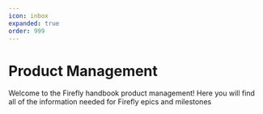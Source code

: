 ```yaml
---
icon: inbox
expanded: true
order: 999
---
```


# Product Management

Welcome to the Firefly handbook product management! Here you will find all of the information needed for Firefly epics and milestones
